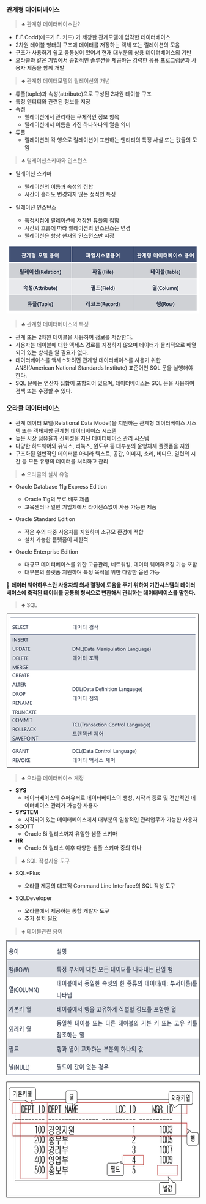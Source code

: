 ### 관계형 데이터베이스

> ♣︎ 관계형 데이터베이스란?

- E.F.Codd(에드거 F. 커드) 가 제창한 관계모델에 입각한 데이터베이스
- 2차원 테이블 형태의 구조에 데이터를 저장하는 객체 또는 릴레이션의 모음
- 구조가 사용하기 쉽고 융통성이 있어서 현재 대부분의 상용 데이터베이스의 기반
- 오라클과 같은 기업에서 종합적인 솔루션을 제공하는 강력한 응용 프로그램군과 사용자 제품을 함께 개발

> ♣︎ 관계형 데이터모델의 릴레이션의 개념

- 튜플(tuple)과 속성(attribute)으로 구성된 2차원 테이블 구조
- 특정 엔티티와 관련된 정보를 저장
- 속성
  - 릴레이션에서 관리하는 구체적인 정보 항목
  - 릴레이션에서 이름을 가진 하나하나의 열을 의미
- 튜플
  - 릴레이션의 각 행으로 릴레이션이 표현하는 엔티티의 특정 사실 또는 값들의 모임

> ♣︎ 릴레이션스키마와 인스턴스

- 릴레이션 스키마

  - 릴레이션의 이름과 속성의 집합
  - 시간이 흘러도 변경되지 않는 정적인 특징
    <br>

- 릴레이션 인스턴스
  - 특정시점에 릴레이션에 저장된 튜플의 집합
  - 시간의 흐름에 따라 릴레이션의 인스턴스는 변경
  - 릴레이션은 항상 현재의 인스턴스만 저장

<p align="center"><img src="./img/DatabaseBasic/checklist.png" width="630" height="180" /></p>

> ♣︎ 관계형 데이터베이스의 특징

- 관계 또는 2차원 테이블을 사용하여 정보를 저장한다.
- 사용자는 테이블에 대한 액세스 경로를 지정하지 않으며 데이터가 물리적으로 배열되어 있는 방식을 알 필요가 없다.
- 데이터베이스를 액세스하려면 관계형 데이터베이스를 사용기 위한 ANSI(American National Standards Institute) 표준어인 SQL 문을 실행해야 한다.
- SQL 문에는 연산자 집합이 포함되어 있으며, 데이터베이스는 SQL 문을 사용하여 검색 또는 수정할 수 있다.

### 오라클 데이터베이스

- 관계 데이터 모델(Relational Data Model)을 지원하는 관계형 데이터베이스 시스템 또는 객체지향 관계형 데이터베이스 시스템
- 높은 시장 점유율과 신뢰성을 지닌 데이터베이스 관리 시스템
- 다양한 하드웨어와 유닉스, 리눅스, 윈도우 등 대부분의 운영체제 플랫폼을 지원
- 구조화된 일반적인 데이터뿐 아니라 텍스트, 공간, 이미지, 소리, 비디오, 일련의 시간 등 모든 유형의 데이터를 처리하고 관리

> ♣︎ 오라클의 설치 유형

- Oracle Database 11g Express Edition

  - Oracle 11g의 무료 배포 제품
  - 교육센터나 일반 기업체에서 라이센스없이 사용 가능한 제품
    <br>

- Oracle Standard Edition

  - 적은 수의 다중 사용자를 지원하며 소규모 환경에 적합
  - 설치 가능한 플랫폼이 제한적
    <br>

- Oracle Enterprise Edition
  - 대규모 데이터베이스를 위한 고급관리, 네트워킹, 데이터 웨어하우징 기능 포함
  - 대부분의 플랫폼 지원하며 특정 목적을 위한 다양한 옵션 가능

🧐 **데이터 웨어하우스란 사용자의 의사 결정에 도움을 주기 위하여 기간시스템의 데이터베이스에 축적된 데이터를 공통의 형식으로 변환해서 관리하는 데이터베이스를 말한다.**

> ♣︎ SQL

<p align="center"><img src="./img/DatabaseBasic/SQL.png" width="500" height="400" border="1px solid balck" /></p>

> ♣︎ 오라클 데이터베이스 계정

- **SYS**
  - 데이터베이스의 슈퍼유저로 데이터베이스의 생성, 시작과 종료 및 전반적인 데이터베이스 관리가 가능한 사용자
- **SYSTEM**
  - 시작되어 있는 데이터베이스에서 대부분의 일상적인 관리업무가 가능한 사용자
- **SCOTT**
  - Oracle 8i 릴리스까지 유일한 샘플 스키마
- **HR**
  - Oracle 9i 릴리스 이후 다양한 샘플 스키마 중의 하나

> ♣︎ SQL 작성사용 도구

- SQL\*Plus

  - 오라클 제공의 대표적 Command Line Interface의 SQL 작성 도구
    <br>

- SQLDeveloper
  - 오라클에서 제공하는 통합 개발자 도구
  - 추가 설치 필요

> ♣︎ 테이블관련 용어

<p align="center"><img src="./img/DatabaseBasic/TableTerminology.png" width="600" height="350" border="1px solid balck" /></p>
<p align="center"><img src="./img/DatabaseBasic/Table.png" width="600" height="300" border="1px solid balck" /></p>

